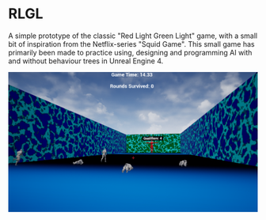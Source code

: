 # RLGL
A simple prototype of the classic "Red Light Green Light" game, with a small bit of inspiration from the Netflix-series "Squid Game". This small game has primarily been made to practice using, designing and programming AI with and without behaviour trees in Unreal Engine 4.

![RLGL](/images/RLGL_1.png)
